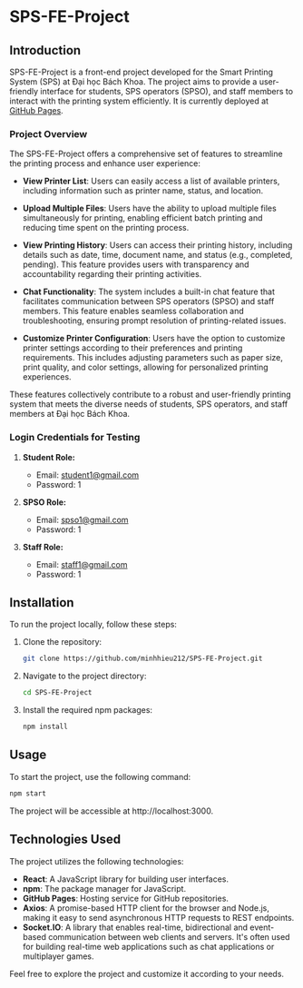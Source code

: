# SPS-FE-Project

## Introduction

SPS-FE-Project is a front-end project developed for the Smart Printing System (SPS) at Đại học Bách Khoa. The project aims to provide a user-friendly interface for students, SPS operators (SPSO), and staff members to interact with the printing system efficiently. It is currently deployed at [GitHub Pages](https://minhhieu212.github.io/SPS-FE-Project/).

### Project Overview

The SPS-FE-Project offers a comprehensive set of features to streamline the printing process and enhance user experience:

- **View Printer List**: Users can easily access a list of available printers, including information such as printer name, status, and location.

- **Upload Multiple Files**: Users have the ability to upload multiple files simultaneously for printing, enabling efficient batch printing and reducing time spent on the printing process.

- **View Printing History**: Users can access their printing history, including details such as date, time, document name, and status (e.g., completed, pending). This feature provides users with transparency and accountability regarding their printing activities.

- **Chat Functionality**: The system includes a built-in chat feature that facilitates communication between SPS operators (SPSO) and staff members. This feature enables seamless collaboration and troubleshooting, ensuring prompt resolution of printing-related issues.

- **Customize Printer Configuration**: Users have the option to customize printer settings according to their preferences and printing requirements. This includes adjusting parameters such as paper size, print quality, and color settings, allowing for personalized printing experiences.

These features collectively contribute to a robust and user-friendly printing system that meets the diverse needs of students, SPS operators, and staff members at Đại học Bách Khoa.


### Login Credentials for Testing

1. **Student Role:**
   - Email: student1@gmail.com
   - Password: 1
   
2. **SPSO Role:**
   - Email: spso1@gmail.com
   - Password: 1
   
3. **Staff Role:**
   - Email: staff1@gmail.com
   - Password: 1

## Installation

To run the project locally, follow these steps:

1. Clone the repository:

   ```bash
   git clone https://github.com/minhhieu212/SPS-FE-Project.git
   ```

2. Navigate to the project directory:

   ```bash
   cd SPS-FE-Project
   ```

3. Install the required npm packages:

   ```bash
   npm install
   ```

## Usage

To start the project, use the following command:

```bash
npm start
```

The project will be accessible at http://localhost:3000.

## Technologies Used

The project utilizes the following technologies:

- **React**: A JavaScript library for building user interfaces.
- **npm**: The package manager for JavaScript.
- **GitHub Pages**: Hosting service for GitHub repositories.
- **Axios**: A promise-based HTTP client for the browser and Node.js, making it easy to send asynchronous HTTP requests to REST endpoints.
- **Socket.IO**: A library that enables real-time, bidirectional and event-based communication between web clients and servers. It's often used for building real-time web applications such as chat applications or multiplayer games.

Feel free to explore the project and customize it according to your needs.

 
